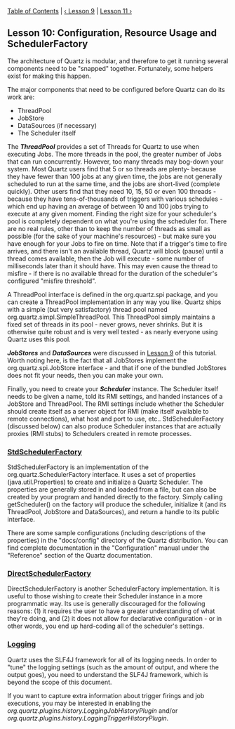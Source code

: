 
<div class="secNavPanel">
          <a href="./index.md" title="Go to Tutorial Table of Contents">Table of Contents</a> |
          <a href="./tutorial-lesson-09.md">&lsaquo;&nbsp;Lesson 9</a> |
          <a href="./tutorial-lesson-11.md">Lesson 11&nbsp;&rsaquo;</a>
</div>

## Lesson 10: Configuration, Resource Usage and SchedulerFactory

The architecture of Quartz is modular, and therefore to get it running several components need to be "snapped"
together. Fortunately, some helpers exist for making this happen.

The major components that need to be configured before Quartz can do its work are:


+ ThreadPool
+ JobStore
+ DataSources (if necessary)
+ The Scheduler itself



The ***ThreadPool*** provides a set of Threads for Quartz to use when executing Jobs. The more threads
in the pool, the greater number of Jobs that can run concurrently. However, too many threads may bog-down your system.
Most Quartz users find that 5 or so threads are plenty- because they have fewer than 100 jobs at any given time, the
jobs are not generally scheduled to run at the same time, and the jobs are short-lived (complete quickly). Other users
find that they need 10, 15, 50 or even 100 threads - because they have tens-of-thousands of triggers with various
schedules - which end up having an average of between 10 and 100 jobs trying to execute at any given moment. Finding the
right size for your scheduler's pool is completely dependent on what you're using the scheduler for. There are no real
rules, other than to keep the number of threads as small as possible (for the sake of your machine's resources) - but
make sure you have enough for your Jobs to fire on time. Note that if a trigger's time to fire arrives, and there isn't
an available thread, Quartz will block (pause) until a thread comes available, then the Job will execute - some number
of milliseconds later than it should have. This may even cause the thread to misfire - if there is no available thread
for the duration of the scheduler's configured "misfire threshold".

A ThreadPool interface is defined in the org.quartz.spi package, and you can create a ThreadPool implementation
in any way you like. Quartz ships with a simple (but very satisfactory) thread pool named
org.quartz.simpl.SimpleThreadPool. This ThreadPool simply maintains a fixed set of threads in its pool - never grows,
never shrinks. But it is otherwise quite robust and is very well tested - as nearly everyone using Quartz uses this
pool.

***JobStores*** and ***DataSources*** were discussed in <a href="./tutorial-lesson-09.md"
    title="Tutorial Lesson 9">Lesson 9</a> of this tutorial. Worth noting here, is the fact that all JobStores implement
the org.quartz.spi.JobStore interface - and that if one of the bundled JobStores does not fit your needs, then you can
make your own.

Finally, you need to create your ***Scheduler*** instance. The Scheduler itself needs to be given a
name, told its RMI settings, and handed instances of a JobStore and ThreadPool. The RMI settings include whether the
Scheduler should create itself as a server object for RMI (make itself available to remote connections), what host and port
to use, etc.. StdSchedulerFactory (discussed below) can also produce Scheduler instances that are actually proxies (RMI
stubs) to Schedulers created in remote processes.

### [StdSchedulerFactory](#TutorialLesson10-StdSchedulerFactory)

StdSchedulerFactory is an implementation of the org.quartz.SchedulerFactory interface. It uses a set of
properties (java.util.Properties) to create and initialize a Quartz Scheduler. The properties are generally stored in
and loaded from a file, but can also be created by your program and handed directly to the factory. Simply calling
getScheduler() on the factory will produce the scheduler, initialize it (and its ThreadPool, JobStore and DataSources),
and return a handle to its public interface.

There are some sample configurations (including descriptions of the properties) in the "docs/config" directory of
the Quartz distribution. You can find complete documentation in the "Configuration" manual under the "Reference" section
of the Quartz documentation.

### [DirectSchedulerFactory](#TutorialLesson10-DirectSchedulerFactory)

DirectSchedulerFactory is another SchedulerFactory implementation. It is useful to those wishing to create their
Scheduler instance in a more programmatic way. Its use is generally discouraged for the following reasons: (1) it
requires the user to have a greater understanding of what they're doing, and (2) it does not allow for declarative
configuration - or in other words, you end up hard-coding all of the scheduler's settings.

### [Logging](#TutorialLesson10-Logging)
Quartz uses the SLF4J framework for all of its logging needs.  In order to "tune" the logging settings
(such as the amount of output, and where the output goes), you need to understand the SLF4J framework, which is
beyond the scope of this document.

If you want to capture extra information about trigger firings and job executions, you may be interested
in enabling the *org.quartz.plugins.history.LoggingJobHistoryPlugin* and/or
*org.quartz.plugins.history.LoggingTriggerHistoryPlugin*.
